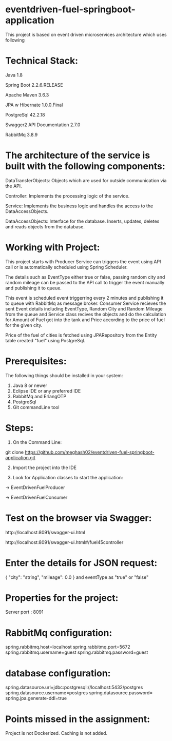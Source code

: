 # eventdriven-fuel-springboot-application
This project is based on event driven microservices architecture which uses following

# Technical Stack:
Java 1.8

Spring Boot 2.2.6.RELEASE

Apache Maven 3.6.3

JPA w Hibernate 1.0.0.Final

PostgreSql 42.2.18

Swagger2 API Documentation 2.7.0

RabbitMq 3.8.9

# The architecture of the service is built with the following components:
DataTransferObjects: Objects which are used for outside communication via the API.

Controller: Implements the processing logic of the service.

Service: Implements the business logic and handles the access to the DataAccessObjects.

DataAccessObjects: Interface for the database. Inserts, updates, deletes and reads objects from the database.

# Working with Project:
This project starts with Producer Service can triggers the event using API call or is automatically scheduled using Spring Scheduler.

The details such as EventType either true or false, passing random city and random mileage can be passed to the API call to trigger the event manually and publishing it to queue.

This event is scheduled event triggerring every 2 minutes and publishing it to queue with RabbitMq as message broker.
Consumer Service recieves the sent Event details including EventType, Random City and Random Mileage from the queue and Service class recives the objects and do the calculation for Amount of Fuel got into the tank and Price according to the price of fuel for the given city.

Price of the fuel of cities is fetched using JPARepository from the Entity table created "fuel" using PostgreSql.

# Prerequisites:
The following things should be installed in your system:
1. Java 8 or newer
2. Eclipse IDE or any preferred IDE
3. RabbitMq and ErlangOTP
4. PostgreSql
5. Git commandLine tool

# Steps:
1. On the Command Line:

git clone https://github.com/meghash02/eventdriven-fuel-springboot-application.git

2. Import the project into the IDE

3. Look for Application classes to start the application:

  -> EventDrivenFuelProducer

  -> EventDrivenFuelConsumer
 
 # Test on the browser via Swagger:
 
http://localhost:8091/swagger-ui.html

http://localhost:8091/swagger-ui.html#/fuel45controller

# Enter the details for JSON request:
 {
  "city": "string",
  "mileage": 0.0
}
 and eventType as "true" or "false"
 
 # Properties for the project:
 
Server port : 8091

# RabbitMq configuration:
spring.rabbitmq.host=localhost
spring.rabbitmq.port=5672
spring.rabbitmq.username=guest
spring.rabbitmq.password=guest

# database configuration:
spring.datasource.url=jdbc:postgresql://localhost:5432/postgres
spring.datasource.username=postgres
spring.datasource.password=
spring.jpa.generate-ddl=true

# Points missed in the assignment:
Project is not Dockerized.
Caching is not added.
